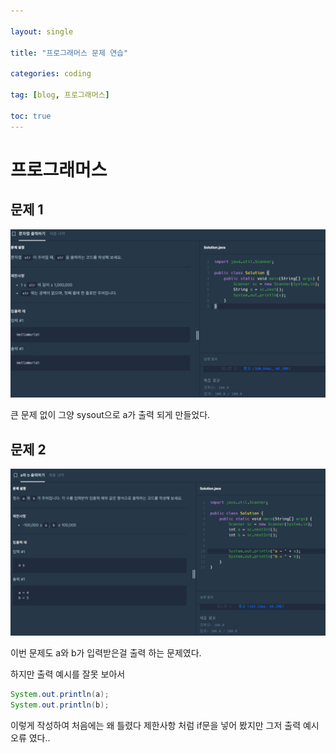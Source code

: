 ```yaml
---

layout: single

title: "프로그래머스 문제 연습"

categories: coding

tag: [blog, 프로그래머스]

toc: true
---
```


# 프로그래머스
## 문제 1

![image-20240615194651245](../images/2024-06-15-Programmers_1/image-20240615194651245.png)

 큰 문제 없이 그양 sysout으로 a가 출력 되게 만들었다.



## 문제 2

![image-20240615195608490](../images/2024-06-15-Programmers_1/image-20240615195608490.png)

이번 문제도 a와 b가 입력받은걸 출력 하는 문제였다.

하지만 출력 예시를 잘못 보아서 

```java
System.out.println(a);
System.out.println(b);
```

이렇게 작성하여 처음에는 왜 틀렸다 제한사항 처럼 if문을 넣어 봤지만 그저 출력 예시 오류 였다..

